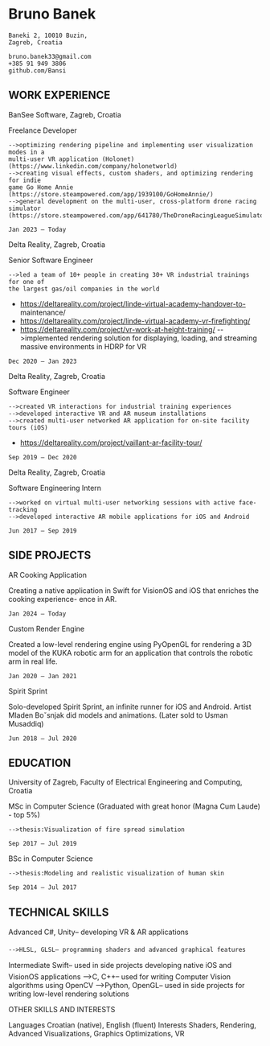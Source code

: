 # Bruno Banek

```
Baneki 2, 10010 Buzin,
Zagreb, Croatia
```
```
bruno.banek33@gmail.com
+385 91 949 3806
github.com/Bansi
```
## WORK EXPERIENCE

BanSee Software, Zagreb, Croatia

Freelance Developer

```
-->optimizing rendering pipeline and implementing user visualization modes in a
multi-user VR application (Holonet)
(https://www.linkedin.com/company/holonetworld)
-->creating visual effects, custom shaders, and optimizing rendering for indie
game Go Home Annie
(https://store.steampowered.com/app/1939100/GoHomeAnnie/)
-->general development on the multi-user, cross-platform drone racing simulator
(https://store.steampowered.com/app/641780/TheDroneRacingLeagueSimulator/)
```
```
Jan 2023 – Today
```
Delta Reality, Zagreb, Croatia

Senior Software Engineer

```
-->led a team of 10+ people in creating 30+ VR industrial trainings for one of
the largest gas/oil companies in the world
```
- https://deltareality.com/project/linde-virtual-academy-handover-to-
    maintenance/
- https://deltareality.com/project/linde-virtual-academy-vr-firefighting/
- https://deltareality.com/project/vr-work-at-height-training/
-->implemented rendering solution for displaying, loading, and streaming massive
environments in HDRP for VR

```
Dec 2020 – Jan 2023
```
Delta Reality, Zagreb, Croatia

Software Engineer

```
-->created VR interactions for industrial training experiences
-->developed interactive VR and AR museum installations
-->created multi-user networked AR application for on-site facility tours (iOS)
```
- https://deltareality.com/project/vaillant-ar-facility-tour/

```
Sep 2019 – Dec 2020
```
Delta Reality, Zagreb, Croatia

Software Engineering Intern

```
-->worked on virtual multi-user networking sessions with active face-tracking
-->developed interactive AR mobile applications for iOS and Android
```
```
Jun 2017 – Sep 2019
```
## SIDE PROJECTS

AR Cooking Application

Creating a native application in Swift for VisionOS and iOS that enriches the cooking experience-
ence in AR.

```
Jan 2024 – Today
```

Custom Render Engine

Created a low-level rendering engine using PyOpenGL for rendering a 3D model of the
KUKA robotic arm for an application that controls the robotic arm in real life.

```
Jan 2020 – Jan 2021
```
Spirit Sprint

Solo-developed Spirit Sprint, an infinite runner for iOS and Android. Artist Mladen Boˇsnjak
did models and animations. (Later sold to Usman Musaddiq)

```
Jun 2018 – Jul 2020
```
## EDUCATION

University of Zagreb, Faculty of Electrical Engineering and Computing, Croatia

MSc in Computer Science (Graduated with great honor (Magna Cum Laude) - top
5%)

```
-->thesis:Visualization of fire spread simulation
```
```
Sep 2017 – Jul 2019
```
BSc in Computer Science

```
-->thesis:Modeling and realistic visualization of human skin
```
```
Sep 2014 – Jul 2017
```
## TECHNICAL SKILLS

Advanced C#, Unity– developing VR & AR applications

```
-->HLSL, GLSL– programming shaders and advanced graphical features
```
Intermediate Swift– used in side projects developing native iOS and VisionOS applications
-->C, C++– used for writing Computer Vision algorithms using OpenCV
-->Python, OpenGL– used in side projects for writing low-level rendering solutions

OTHER SKILLS AND INTERESTS

Languages Croatian (native), English (fluent)
Interests Shaders, Rendering, Advanced Visualizations, Graphics Optimizations, VR

